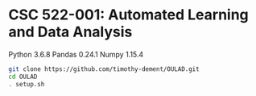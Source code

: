 # CSC 522-001: Automated Learning and Data Analysis

Python 3.6.8
Pandas 0.24.1
Numpy 1.15.4

```bash
git clone https://github.com/timothy-dement/OULAD.git
cd OULAD
. setup.sh
```